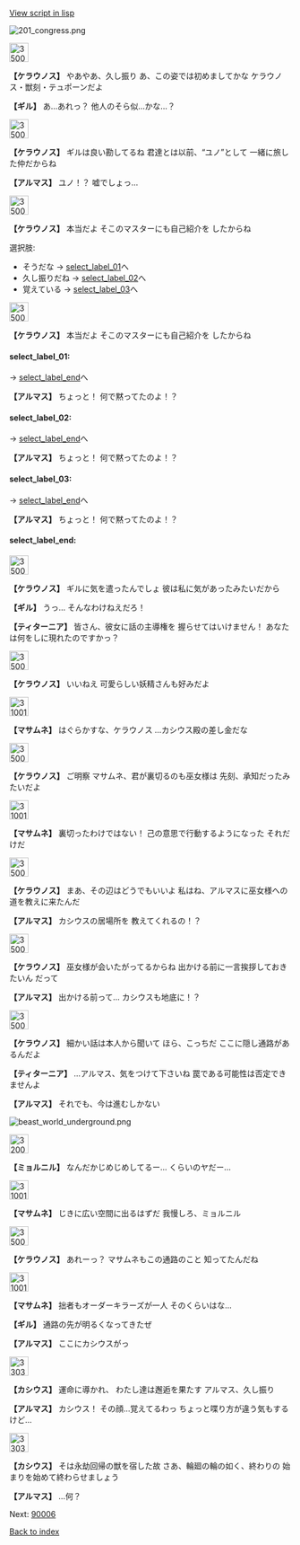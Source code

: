 [View script in lisp](../scripts/100704020.txt)

![201_congress.png](../images/backgrounds/201_congress.png)

<img src="../images/units/3500111.png" alt="3500111.png" height="34"/>

**【ケラウノス】**
やあやあ、久し振り
あ、この姿では初めましてかな
ケラウノス・獣刻・テュポーンだよ

**【ギル】**
あ…あれっ？
他人のそら似…かな…？

<img src="../images/units/3500111.png" alt="3500111.png" height="34"/>

**【ケラウノス】**
ギルは良い勘してるね
君達とは以前、“ユノ”として
一緒に旅した仲だからね

**【アルマス】**
ユノ！？
嘘でしょっ…

<img src="../images/units/3500111.png" alt="3500111.png" height="34"/>

**【ケラウノス】**
本当だよ
そこのマスターにも自己紹介を
したからね

選択肢:
- そうだな → [select_label_01](#select_label_01)へ
- 久し振りだね → [select_label_02](#select_label_02)へ
- 覚えている → [select_label_03](#select_label_03)へ


<img src="../images/units/3500111.png" alt="3500111.png" height="34"/>

**【ケラウノス】**
本当だよ
そこのマスターにも自己紹介を
したからね

#### select_label_01:
 → [select_label_end](#select_label_end)へ

**【アルマス】**
ちょっと！
何で黙ってたのよ！？

#### select_label_02:
 → [select_label_end](#select_label_end)へ

**【アルマス】**
ちょっと！
何で黙ってたのよ！？

#### select_label_03:
 → [select_label_end](#select_label_end)へ

**【アルマス】**
ちょっと！
何で黙ってたのよ！？

#### select_label_end:

<img src="../images/units/3500111.png" alt="3500111.png" height="34"/>

**【ケラウノス】**
ギルに気を遣ったんでしょ
彼は私に気があったみたいだから

**【ギル】**
うっ…
そんなわけねえだろ！

**【ティターニア】**
皆さん、彼女に話の主導権を
握らせてはいけません！
あなたは何をしに現れたのですかっ？

<img src="../images/units/3500111.png" alt="3500111.png" height="34"/>

**【ケラウノス】**
いいねえ
可愛らしい妖精さんも好みだよ

<img src="../images/units/3100111.png" alt="3100111.png" height="34"/>

**【マサムネ】**
はぐらかすな、ケラウノス
…カシウス殿の差し金だな

<img src="../images/units/3500111.png" alt="3500111.png" height="34"/>

**【ケラウノス】**
ご明察
マサムネ、君が裏切るのも巫女様は
先刻、承知だったみたいだよ

<img src="../images/units/3100111.png" alt="3100111.png" height="34"/>

**【マサムネ】**
裏切ったわけではない！
己の意思で行動するようになった
それだけだ

<img src="../images/units/3500111.png" alt="3500111.png" height="34"/>

**【ケラウノス】**
まあ、その辺はどうでもいいよ
私はね、アルマスに巫女様への
道を教えに来たんだ

**【アルマス】**
カシウスの居場所を
教えてくれるの！？

<img src="../images/units/3500111.png" alt="3500111.png" height="34"/>

**【ケラウノス】**
巫女様が会いたがってるからね
出かける前に一言挨拶しておきたいん
だって

**【アルマス】**
出かける前って…
カシウスも地底に！？

<img src="../images/units/3500111.png" alt="3500111.png" height="34"/>

**【ケラウノス】**
細かい話は本人から聞いて
ほら、こっちだ
ここに隠し通路があるんだよ

**【ティターニア】**
…アルマス、気をつけて下さいね
罠である可能性は否定できませんよ

**【アルマス】**
それでも、今は進むしかない

![beast_world_underground.png](../images/backgrounds/beast_world_underground.png)

<img src="../images/units/3200111.png" alt="3200111.png" height="34"/>

**【ミョルニル】**
なんだかじめじめしてるー…
くらいのヤだー…

<img src="../images/units/3100111.png" alt="3100111.png" height="34"/>

**【マサムネ】**
じきに広い空間に出るはずだ
我慢しろ、ミョルニル

<img src="../images/units/3500111.png" alt="3500111.png" height="34"/>

**【ケラウノス】**
あれーっ？
マサムネもこの通路のこと
知ってたんだね

<img src="../images/units/3100111.png" alt="3100111.png" height="34"/>

**【マサムネ】**
拙者もオーダーキラーズが一人
そのくらいはな…

**【ギル】**
通路の先が明るくなってきたぜ

**【アルマス】**
ここにカシウスがっ

<img src="../images/units/3303111.png" alt="3303111.png" height="34"/>

**【カシウス】**
運命に導かれ、
わたし達は邂逅を果たす
アルマス、久し振り

**【アルマス】**
カシウス！
その顔…覚えてるわっ
ちょっと喋り方が違う気もするけど…

<img src="../images/units/3303111.png" alt="3303111.png" height="34"/>

**【カシウス】**
そは永劫回帰の獣を宿した故
さあ、輪廻の輪の如く、終わりの
始まりを始めて終わらせましょう

**【アルマス】**
…何？

Next: [90006](90006.md)

[Back to index](index.md)
